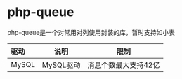 # php-queue

php-queue是一个对常用对列使用封装的库，暂时支持如小表


| 驱动      |     说明 |限制|
| :--------| --------|-------|
| MySQL    |   MySQL驱动 |消息个数最大支持42亿|
